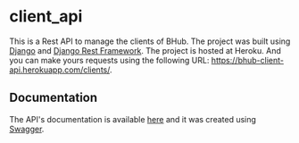 # client_api

This is a Rest API to manage the clients of BHub. The project was built using [Django](https://docs.djangoproject.com/en/4.0/) and [Django Rest Framework](https://www.django-rest-framework.org/).
The project is hosted at Heroku. And you can make yours requests using the following URL: https://bhub-client-api.herokuapp.com/clients/. 

## Documentation

The API's documentation is available [here](https://bhub-client-api.herokuapp.com/swagger/) and it was created using [Swagger](https://swagger.io/).
